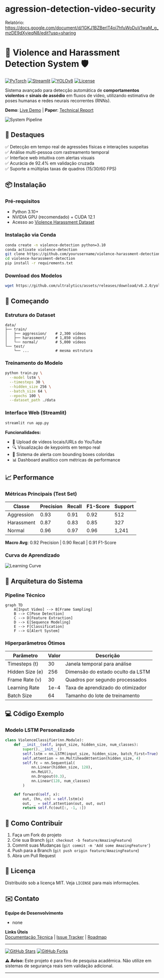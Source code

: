 # agression-detection-video-security

Relatório: https://docs.google.com/document/d/1GKJ1BZBerlT4oi7hfuWoDuV1waM_g_mzDE9dXyieqN8/edit?usp=sharing

# 🚨 Violence and Harassment Detection System 🛡️

[![PyTorch](https://img.shields.io/badge/PyTorch-2.1+-EE4C2C?logo=pytorch)](https://pytorch.org)
[![Streamlit](https://img.shields.io/badge/Streamlit-1.33+-FF4B4B?logo=streamlit)](https://streamlit.io)
[![YOLOv8](https://img.shields.io/badge/YOLOv8_Pose-8.2+-00FFFF)](https://docs.ultralytics.com)
[![License](https://img.shields.io/badge/License-MIT-blue.svg)](LICENSE)

Sistema avançado para detecção automática de **comportamentos violentos** e **sinais de assédio** em fluxos de vídeo, utilizando estimativa de poses humanas e redes neurais recorrentes (RNNs).

**Demo**: [Live Demo](https://your-demo-link.com) | **Paper**: [Technical Report](reports/technical_report.pdf)

![System Pipeline](docs/pipeline.gif)

## 🌟 Destaques

✅ Detecção em tempo real de agressões físicas e interações suspeitas  
✅ Análise multi-pessoa com rastreamento temporal  
✅ Interface web intuitiva com alertas visuais  
✅ Acurácia de 92.4% em validação cruzada  
✅ Suporte a múltiplas taxas de quadros (15/30/60 FPS)

## 📦 Instalação

### Pré-requisitos
- Python 3.10+
- NVIDIA GPU (recomendado) + CUDA 12.1
- Acesso ao [Violence Harassment Dataset](http://crcv.ucf.edu/projects/real-world/)

### Instalação via Conda
```bash
conda create -n violence-detection python=3.10
conda activate violence-detection
git clone https://github.com/yourusername/violence-harassment-detection.git
cd violence-harassment-detection
pip install -r requirements.txt
```

### Download dos Modelos
```bash
wget https://github.com/ultralytics/assets/releases/download/v8.2.0/yolov8x-pose.pt -O models/yolov8x-pose.pt
```

## 🚀 Começando

### Estrutura do Dataset
```text
data/
├── train/
│   ├── aggression/    # 2,300 vídeos
│   ├── harassment/    # 1,850 vídeos 
│   └── normal/        # 5,000 vídeos
└── test/
    └── ...            # mesma estrutura
```

### Treinamento do Modelo
```bash
python train.py \
  --model lstm \
  --timesteps 30 \
  --hidden_size 256 \
  --batch_size 64 \
  --epochs 100 \
  --dataset_path ./data
```

### Interface Web (Streamlit)
```bash
streamlit run app.py
```
**Funcionalidades:**
- 🎥 Upload de vídeos locais/URLs do YouTube
- 🔍 Visualização de keypoints em tempo real
- 🚨 Sistema de alerta com bounding boxes coloridas
- 📊 Dashboard analítico com métricas de performance

## 📈 Performance

### Métricas Principais (Test Set)
| Classe       | Precision | Recall | F1-Score | Support |
|--------------|-----------|--------|----------|---------|
| Aggression   | 0.93      | 0.91   | 0.92     | 512     |
| Harassment   | 0.87      | 0.83   | 0.85     | 327     |
| Normal       | 0.96      | 0.97   | 0.96     | 1,241   |

**Macro Avg**: 0.92 Precision | 0.90 Recall | 0.91 F1-Score

### Curva de Aprendizado
![Learning Curve](docs/learning_curve.png)

## 🧠 Arquitetura do Sistema

### Pipeline Técnico
```mermaid
graph TD
    A[Input Video] --> B[Frame Sampling]
    B --> C[Pose Detection]
    C --> D[Feature Extraction]
    D --> E[Sequence Modeling]
    E --> F[Classification]
    F --> G[Alert System]
```

### Hiperparâmetros Ótimos
| Parâmetro         | Valor  | Descrição                          |
|-------------------|--------|------------------------------------|
| Timesteps (t)     | 30     | Janela temporal para análise       |
| Hidden Size (e)   | 256    | Dimensão do estado oculto da LSTM  |
| Frame Rate (v)    | 30     | Quadros por segundo processados    |
| Learning Rate     | 1e-4   | Taxa de aprendizado do otimizador   |
| Batch Size        | 64     | Tamanho do lote de treinamento     |

## 💻 Código Exemplo

### Modelo LSTM Personalizado
```python
class ViolenceClassifier(nn.Module):
    def __init__(self, input_size, hidden_size, num_classes):
        super().__init__()
        self.lstm = nn.LSTM(input_size, hidden_size, batch_first=True)
        self.attention = nn.MultiheadAttention(hidden_size, 4)
        self.fc = nn.Sequential(
            nn.Linear(hidden_size, 128),
            nn.ReLU(),
            nn.Dropout(0.3),
            nn.Linear(128, num_classes)
        )

    def forward(self, x):
        out, (hn, cn) = self.lstm(x)
        out, _ = self.attention(out, out, out)
        return self.fc(out[:, -1, :])
```

## 🤝 Como Contribuir

1. Faça um Fork do projeto
2. Crie sua Branch (`git checkout -b feature/AmazingFeature`)
3. Commit suas Mudanças (`git commit -m 'Add some AmazingFeature'`)
4. Push para a Branch (`git push origin feature/AmazingFeature`)
5. Abra um Pull Request

## 📜 Licença

Distribuído sob a licença MIT. Veja `LICENSE` para mais informações.

## ✉️ Contato

**Equipe de Desenvolvimento**  
- none

**Links Úteis**  
[Documentação Técnica](docs/) | [Issue Tracker](https://github.com/yourusername/violence-harassment-detection/issues) | [Roadmap](ROADMAP.md)

---

[![GitHub Stars](https://img.shields.io/github/stars/yourusername/violence-harassment-detection?style=social)](https://github.com/yourusername/violence-harassment-detection/stargazers) 
[![GitHub Forks](https://img.shields.io/github/forks/yourusername/violence-harassment-detection?style=social)](https://github.com/yourusername/violence-harassment-detection/network/members)

**⚠️ Aviso:** Este projeto é para fins de pesquisa acadêmica. Não utilize em sistemas de segurança reais sem validação adicional.

---
